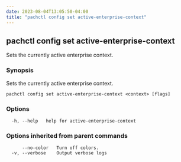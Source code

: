 ```yaml
---
date: 2023-08-04T13:05:50-04:00
title: "pachctl config set active-enterprise-context"
---
```


## pachctl config set active-enterprise-context

Sets the currently active enterprise context.

### Synopsis

Sets the currently active enterprise context.

```
pachctl config set active-enterprise-context <context> [flags]
```

### Options

```
  -h, --help   help for active-enterprise-context
```

### Options inherited from parent commands

```
      --no-color   Turn off colors.
  -v, --verbose    Output verbose logs
```
